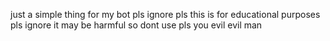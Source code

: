 just a simple thing for my bot pls ignore pls
this is for educational purposes pls ignore it may be harmful so dont use pls you evil evil man

